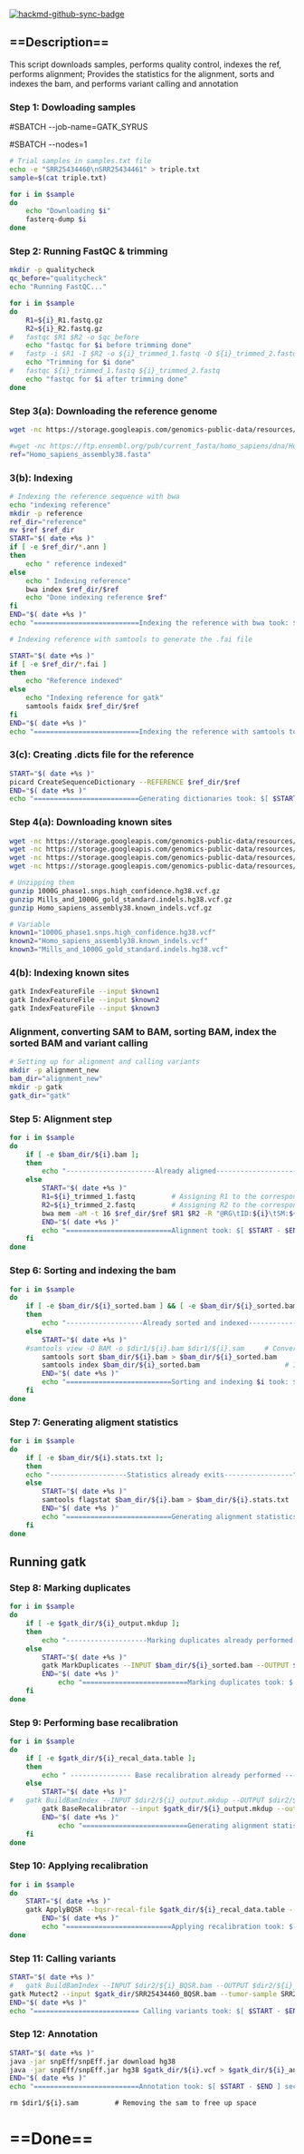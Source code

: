 [![hackmd-github-sync-badge](https://hackmd.io/oxotUGnES4C22V9ELYOOYg/badge)](https://hackmd.io/oxotUGnES4C22V9ELYOOYg)

## ==Description==
This script downloads samples, performs quality control, indexes the ref, performs alignment; Provides the statistics for the alignment, sorts and indexes the bam, and performs variant calling and annotation
### Step 1: Dowloading samples

#SBATCH --job-name=GATK_SYRUS

#SBATCH --nodes=1
```bash
# Trial samples in samples.txt file
echo -e "SRR25434460\nSRR25434461" > triple.txt
sample=$(cat triple.txt)

for i in $sample
do
	echo "Downloading $i"
	fasterq-dump $i
done
```
### Step 2: Running FastQC & trimming
```bash
mkdir -p qualitycheck
qc_before="qualitycheck"
echo "Running FastQC..."

for i in $sample
do
	R1=${i}_R1.fastq.gz
	R2=${i}_R2.fastq.gz
#	fastqc $R1 $R2 -o $qc_before
	echo "fastqc for $i before trimming done"
#	fastp -i $R1 -I $R2 -o ${i}_trimmed_1.fastq -O ${i}_trimmed_2.fastq
	echo "Trimming for $i done"
#	fastqc ${i}_trimmed_1.fastq ${i}_trimmed_2.fastq
	echo "fastqc for $i after trimming done"
done
```
### Step 3(a): Downloading the reference genome
```bash
wget -nc https://storage.googleapis.com/genomics-public-data/resources/broad/hg38/v0/Homo_sapiens_assembly38.fasta

#wget -nc https://ftp.ensembl.org/pub/current_fasta/homo_sapiens/dna/Homo_sapiens.GRCh38.dna.chromosome.13.fa.gz
ref="Homo_sapiens_assembly38.fasta"
```
### 3(b): Indexing

```bash
# Indexing the reference sequence with bwa
echo "indexing reference"
mkdir -p reference
ref_dir="reference"
mv $ref $ref_dir
START="$( date +%s )"
if [ -e $ref_dir/*.ann ]
then
	echo " reference indexed"
else
	echo " Indexing reference"
	bwa index $ref_dir/$ref
	echo "Done indexing reference $ref"
fi
END="$( date +%s )"
echo "==========================Indexing the reference with bwa took: $[ $START - $END ] seconds==========================="

# Indexing reference with samtools to generate the .fai file

START="$( date +%s )"
if [ -e $ref_dir/*.fai ]
then
	echo "Reference indexed"
else
	echo "Indexing reference for gatk"
	samtools faidx $ref_dir/$ref
fi
END="$( date +%s )"
echo "==========================Indexing the reference with samtools took: $[ $START - $END ] seconds==========================="
```
### 3\(c): Creating .dicts file for the reference
```bash
START="$( date +%s )"
picard CreateSequenceDictionary --REFERENCE $ref_dir/$ref
END="$( date +%s )"
echo "==========================Generating dictionaries took: $[ $START - $END ] seconds=========================="
```
### Step 4(a): Downloading known sites
```bash
wget -nc https://storage.googleapis.com/genomics-public-data/resources/broad/hg38/v0/1000G_phase1.snps.high_confidence.hg38.vcf.gz
wget -nc https://storage.googleapis.com/genomics-public-data/resources/broad/hg38/v0/Mills_and_1000G_gold_standard.indels.hg38.vcf.gz
wget -nc https://storage.googleapis.com/genomics-public-data/resources/broad/hg38/v0/Homo_sapiens_assembly38.known_indels.vcf.gz
wget -nc https://storage.googleapis.com/genomics-public-data/resources/broad/hg38/v0/hapmap_3.3.hg38.vcf.gz

# Unzipping them
gunzip 1000G_phase1.snps.high_confidence.hg38.vcf.gz
gunzip Mills_and_1000G_gold_standard.indels.hg38.vcf.gz
gunzip Homo_sapiens_assembly38.known_indels.vcf.gz

# Variable
known1="1000G_phase1.snps.high_confidence.hg38.vcf"
known2="Homo_sapiens_assembly38.known_indels.vcf"
known3="Mills_and_1000G_gold_standard.indels.hg38.vcf"
```
### 4(b): Indexing known sites
```bash
gatk IndexFeatureFile --input $known1
gatk IndexFeatureFile --input $known2
gatk IndexFeatureFile --input $known3
```

### Alignment, converting SAM to BAM, sorting BAM, index the sorted BAM and variant calling
```bash
# Setting up for alignment and calling variants
mkdir -p alignment_new
bam_dir="alignment_new"
mkdir -p gatk
gatk_dir="gatk"
```

### Step 5: Alignment step
```bash
for i in $sample
do
	if [ -e $bam_dir/${i}.bam ];
	then
		echo "----------------------Already aligned-----------------------"
	else
		START="$( date +%s )"
		R1=${i}_trimmed_1.fastq         # Assigning R1 to the corresponding read 1
		R2=${i}_trimmed_2.fastq         # Assigning R2 to the corresponding read 2
		bwa mem -aM -t 16 $ref_dir/$ref $R1 $R2 -R "@RG\tID:${i}\tSM:${i}\tPL:ILLUMINA" | samtools view -Shb - > $bam_dir/${i}.bam          # Generating a bam file directly
		END="$( date +%s )"
		echo "==========================Alignment took: $[ $START - $END ] seconds==========================="
	fi
done
```

### Step 6: Sorting and indexing the bam
```bash
for i in $sample
do
	if [ -e $bam_dir/${i}_sorted.bam ] && [ -e $bam_dir/${i}_sorted.bam.bai ];
	then
		echo "-------------------Already sorted and indexed-------------------"
	else
		START="$( date +%s )"
	#samtools view -O BAM -o $dir1/${i}.bam $dir1/${i}.sam     # Converting the sam into bam
		samtools sort $bam_dir/${i}.bam > $bam_dir/${i}_sorted.bam      # Sorting the bam file
		samtools index $bam_dir/${i}_sorted.bam                     # Indexing the sorted bam
		END="$( date +%s )"
		echo "==========================Sorting and indexing $i took: $[ $START - $END ] seconds========================="
	fi
done
```

### Step 7: Generating aligment statistics
```bash
for i in $sample
do
	if [ -e $bam_dir/${i}.stats.txt ];
	then
	echo "-------------------Statistics already exits-----------------"
	else
		START="$( date +%s )"
		samtools flagstat $bam_dir/${i}.bam > $bam_dir/${i}.stats.txt   # Easy to understand stats for the alignment
		END="$( date +%s )"
		echo "==========================Generating alignment statistics took: $[ $START - $END ] seconds==========================="
	fi
done
```
## Running gatk 
### Step 8: Marking duplicates
```bash
for i in $sample
do
	if [ -e $gatk_dir/${i}_output.mkdup ];
	then
		echo "--------------------Marking duplicates already performed--------------------"
	else
		START="$( date +%s )"
		gatk MarkDuplicates --INPUT $bam_dir/${i}_sorted.bam --OUTPUT $gatk_dir/${i}_output.mkdup --METRICS_FILE $gatk_dir/${i}_output.metrics.txt --REMOVE_DUPLICATES false --CREATE_INDEX true # Generating the mkdup file and the metrics statistics
		END="$( date +%s )"
        	echo "==========================Marking duplicates took: $[ $START - $END ] seconds=================================="
	fi
done
```

### Step 9: Performing base recalibration
```bash
for i in $sample
do
	if [ -e $gatk_dir/${i}_recal_data.table ];
	then
		echo " --------------- Base recalibration already performed -------------------"
	else
		START="$( date +%s )"
#	gatk BuildBamIndex --INPUT $dir2/${i}_output.mkdup --OUTPUT $dir2/${i}_output.mkdup.bam.bai  # Indexing the mkdup file
		gatk BaseRecalibrator --input $gatk_dir/${i}_output.mkdup --output $gatk_dir/${i}_recal_data.table --reference $ref_dir/$ref --known-sites $known1 --known-sites $known2 --known-sites $known3     # Generating the recalibration scores
		END="$( date +%s )"
        	echo "==========================Generating alignment statistics took: $[ $START - $END ] seconds======================================"
	fi
done
```
### Step 10: Applying recalibration
```bash
for i in $sample
do
	START="$( date +%s )"
	gatk ApplyBQSR --bqsr-recal-file $gatk_dir/${i}_recal_data.table --input $bam_dir/${i}_sorted.bam --output $gatk_dir/${i}_BQSR.bam --reference $ref_dir/$ref --create-output-bam-index true # Applying the recalibration scores to the sorted bam
        END="$( date +%s )"
        echo "==========================Applying recalibration took: $[ $START - $END ] seconds======================================"
done
```
### Step 11: Calling variants
```bash
START="$( date +%s )"
#	gatk BuildBamIndex --INPUT $dir2/${i}_BQSR.bam --OUTPUT $dir2/${i}_BQSR.bam.bai    # Indexing the recalibrated bam
gatk Mutect2 --input $gatk_dir/SRR25434460_BQSR.bam --tumor-sample SRR25434460 --input $gatk_dir/SRR25434461_BQSR.bam --normal-sample SRR25434461 --output $gatk_dir/${i}.vcf --reference $ref_dir/$ref   # Variant calling
END="$( date +%s )"
echo "========================== Calling variants took: $[ $START - $END ] seconds======================================"
```

### Step 12: Annotation
```bash
START="$( date +%s )"
java -jar snpEff/snpEff.jar download hg38                                    # Downloading the annotation database
java -jar snpEff/snpEff.jar hg38 $gatk_dir/${i}.vcf > $gatk_dir/${i}_ann.vcf         # Annotating the vcf
END="$( date +%s )"
echo "==========================Annotation took: $[ $START - $END ] seconds======================================"
```

    rm $dir1/${i}.sam         # Removing the sam to free up space
# ==Done==

